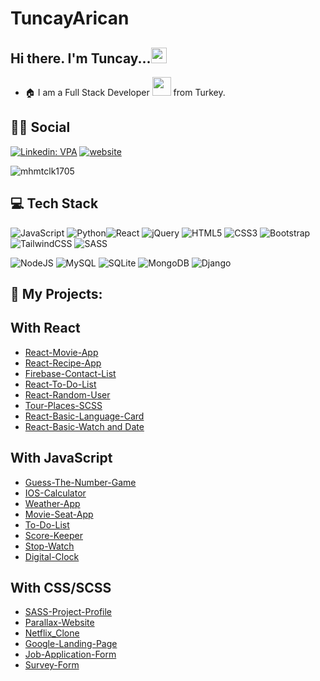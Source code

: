 # TuncayArican

## Hi there. I'm Tuncay...<img src="https://media.giphy.com/media/hvRJCLFzcasrR4ia7z/giphy.gif" width="25px">
- :house: I am a Full Stack Developer <img src="https://media.giphy.com/media/WUlplcMpOCEmTGBtBW/giphy.gif" width="30"> from Turkey.



## :man::woman: Social
[![Linkedin: VPA](https://img.shields.io/badge/linkedin-%230077B5.svg?&style=for-the-badge&logo=linkedin&logoColor=white)](https://www.linkedin.com/in/tuncay-arican/)
[![website](https://img.shields.io/badge/gmail-f1f2f6.svg?&style=for-the-badge&logo=gmail&logoColor=red)](mailto:tuncayarican07@gmail.com)
<p align="left"> <img src="https://komarev.com/ghpvc/?username=mhmtclk1705" alt="mhmtclk1705" /> </p>

## 💻 Tech Stack

![JavaScript](https://img.shields.io/badge/javascript-%23323330.svg?style=flat&logo=javascript&logoColor=%23F7DF1E) ![Python](https://img.shields.io/badge/python-3670A0?style=flat&logo=python&logoColor=ffdd54)![React](https://img.shields.io/badge/react-%2320232a.svg?style=flat&logo=react&logoColor=%2361DAFB) ![jQuery](https://img.shields.io/badge/jquery-%230769AD.svg?style=flat&logo=jquery&logoColor=white) ![HTML5](https://img.shields.io/badge/html5-%23E34F26.svg?style=flat&logo=html5&logoColor=white) ![CSS3](https://img.shields.io/badge/css3-%231572B6.svg?style=flat&logo=css3&logoColor=white) ![Bootstrap](https://img.shields.io/badge/bootstrap-%23563D7C.svg?style=flat&logo=bootstrap&logoColor=white) ![TailwindCSS](https://img.shields.io/badge/tailwindcss-%2338B2AC.svg?style=flat&logo=tailwind-css&logoColor=white) ![SASS](https://img.shields.io/badge/SASS-hotpink.svg?style=flat&logo=SASS&logoColor=white) 


![NodeJS](https://img.shields.io/badge/node.js-6DA55F?style=flat&logo=node.js&logoColor=white) 
![MySQL](https://img.shields.io/badge/mysql-%2300f.svg?style=flat&logo=mysql&logoColor=white) 
![SQLite](https://img.shields.io/badge/sqlite-%2307405e.svg?style=flat&logo=sqlite&logoColor=white) 
![MongoDB](https://img.shields.io/badge/MongoDB-%234ea94b.svg?style=flat&logo=mongodb&logoColor=white)
![Django](https://img.shields.io/badge/django-%23092E20.svg?style=flat&logo=django&logoColor=white) 


                                                                                                                                    
 
                                                                                               
## :star2: My Projects: 
## With React


- <a href="https://tuncayaricanreactmovieapp.netlify.app/" target="_blank" >React-Movie-App</a>
- <a href="https://tuncayaricanrecipeapp.netlify.app/" target="_blank" >React-Recipe-App</a>
- <a href="https://tuncayarican-firebase-contact.netlify.app/" target="_blank" >Firebase-Contact-List</a>
- <a href="https://tuncayarican-react-to-do-list.netlify.app/" target="_blank" >React-To-Do-List</a>
- <a href="https://tuncayarican-random-user.netlify.app/" target="_blank" >React-Random-User</a>
- <a href="https://tuncayarican-react-scss.netlify.app/" target="_blank" >Tour-Places-SCSS</a>
- <a href="https://languagecardtuncayarican.netlify.app" target="_blank" >React-Basic-Language-Card</a>
- <a href="https://tuncayarican.github.io/React_basic_project/" target="_blank" >React-Basic-Watch and Date</a>


## With JavaScript

- <a href="https://tuncayarican.github.io/Find_the_Number_Game/" target="_blank" >Guess-The-Number-Game</a>
- <a href="https://tuncayarican.github.io/IOS-Calculator/" target="_blank" >IOS-Calculator</a>
- <a href="https://tuncayarican.github.io/Weather-App/" target="_blank" >Weather-App</a>
- <a href="https://tuncayarican.github.io/Movie_seat_app/" target="_blank" >Movie-Seat-App</a>
- <a href="https://tuncayarican.github.io/002-To-Do-List_App/" target="_blank" >To-Do-List</a>
- <a href="https://tuncayarican.github.io/Score_Keeper_JS_events/" target="_blank" >Score-Keeper</a>
- <a href="https://tuncayarican.github.io/Stop_watch/" target="_blank" >Stop-Watch</a>
- <a href="https://tuncayarican.github.io/Digital_Clock/" target="_blank" >Digital-Clock</a>


 
## With CSS/SCSS
- <a href="https://tuncayarican.github.io/SASS_project/" target="_blank" >SASS-Project-Profile</a>
- <a href="https://tuncayarican.github.io/Parallax_website/" target="_blank" >Parallax-Website</a>
- <a href="https://tuncayarican.github.io/Netflix_Survey_Form/" target="_blank" >Netflix_Clone</a>
- <a href="https://tuncayarican.github.io/Google-Landing-Page/" target="_blank" >Google-Landing-Page</a>
- <a href="https://tuncayarican.github.io/Job-Application-Form/" target="_blank" >Job-Application-Form</a>
- <a href="https://tuncayarican.github.io/Clarusway_Survey_Form/" target="_blank" >Survey-Form</a>


